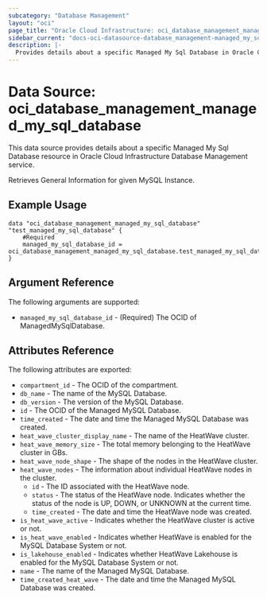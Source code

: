 ```yaml
---
subcategory: "Database Management"
layout: "oci"
page_title: "Oracle Cloud Infrastructure: oci_database_management_managed_my_sql_database"
sidebar_current: "docs-oci-datasource-database_management-managed_my_sql_database"
description: |-
  Provides details about a specific Managed My Sql Database in Oracle Cloud Infrastructure Database Management service
---
```


# Data Source: oci_database_management_managed_my_sql_database
This data source provides details about a specific Managed My Sql Database resource in Oracle Cloud Infrastructure Database Management service.

Retrieves General Information for given MySQL Instance.


## Example Usage

```hcl
data "oci_database_management_managed_my_sql_database" "test_managed_my_sql_database" {
	#Required
	managed_my_sql_database_id = oci_database_management_managed_my_sql_database.test_managed_my_sql_database.id
}
```

## Argument Reference

The following arguments are supported:

* `managed_my_sql_database_id` - (Required) The OCID of ManagedMySqlDatabase.


## Attributes Reference

The following attributes are exported:

* `compartment_id` - The OCID of the compartment.
* `db_name` - The name of the MySQL Database.
* `db_version` - The version of the MySQL Database.
* `id` - The OCID of the Managed MySQL Database.
* `time_created` - The date and time the Managed MySQL Database was created.
* `heat_wave_cluster_display_name` - The name of the HeatWave cluster.
* `heat_wave_memory_size` - The total memory belonging to the HeatWave cluster in GBs.
* `heat_wave_node_shape` - The shape of the nodes in the HeatWave cluster.
* `heat_wave_nodes` - The information about individual HeatWave nodes in the cluster.
	* `id` - The ID associated with the HeatWave node.
	* `status` - The status of the HeatWave node. Indicates whether the status of the node is UP, DOWN, or UNKNOWN at the current time.
	* `time_created` - The date and time the HeatWave node was created.
* `is_heat_wave_active` - Indicates whether the HeatWave cluster is active or not.
* `is_heat_wave_enabled` - Indicates whether HeatWave is enabled for the MySQL Database System or not.
* `is_lakehouse_enabled` - Indicates whether HeatWave Lakehouse is enabled for the MySQL Database System or not.
* `name` - The name of the Managed MySQL Database.
* `time_created_heat_wave` - The date and time the Managed MySQL Database was created.


